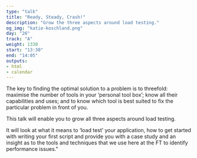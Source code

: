 ```yaml
---
type: "talk"
title: "Ready, Steady, Crash!"
description: "Grow the three aspects around load testing."
og_img: "katie-koschland.png"
day: "26"
track: "A"
weight: 1330
start: "13:30"
end: "14:05"
outputs:
- html
- calendar
---
```


The key to finding the optimal solution to a problem is to threefold: maximise the number of tools in your ‘personal tool box’; know all their capabilities and uses; and to know which tool is best suited to fix the particular problem in front of you.

This talk will enable you to grow all three aspects around load testing.

It will look at what it means to ‘load test’ your application, how to get started with writing your first script and provide you with a case study and an insight as to the tools and techniques that we use here at the FT to identify performance issues."


